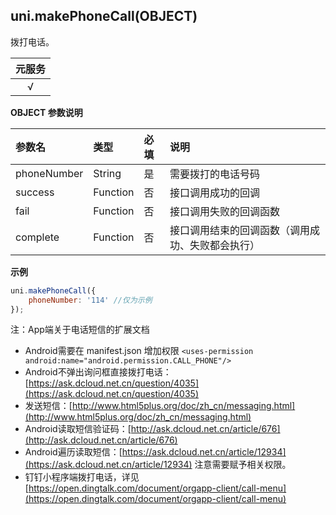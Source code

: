 ## uni.makePhoneCall(OBJECT)
拨打电话。

|元服务|
|:-:|
|√|

<!-- UNIAPPAPIJSON.makePhoneCall.compatibility -->

**OBJECT 参数说明**

|参数名|类型|必填|说明|
|:-|:-|:-|:-|
|phoneNumber|String|是|需要拨打的电话号码|
|success|Function|否|接口调用成功的回调|
|fail|Function|否|接口调用失败的回调函数|
|complete|Function|否|接口调用结束的回调函数（调用成功、失败都会执行）|



**示例**

```javascript
uni.makePhoneCall({
	phoneNumber: '114' //仅为示例
});
```


注：App端关于电话短信的扩展文档
- Android需要在 manifest.json 增加权限 `<uses-permission android:name="android.permission.CALL_PHONE"/>`
- Android不弹出询问框直接拨打电话：[https://ask.dcloud.net.cn/question/4035](https://ask.dcloud.net.cn/question/4035)
- 发送短信：[http://www.html5plus.org/doc/zh_cn/messaging.html](http://www.html5plus.org/doc/zh_cn/messaging.html)
- Android读取短信验证码：[http://ask.dcloud.net.cn/article/676](http://ask.dcloud.net.cn/article/676)
- Android遍历读取短信：[https://ask.dcloud.net.cn/article/12934](https://ask.dcloud.net.cn/article/12934)
注意需要赋予相关权限。
- 钉钉小程序端拨打电话，详见[https://open.dingtalk.com/document/orgapp-client/call-menu](https://open.dingtalk.com/document/orgapp-client/call-menu)

<!-- UNIAPPAPIJSON.makePhoneCall.tutorial -->
